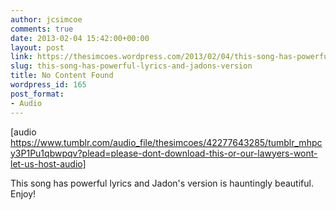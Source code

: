 ```yaml
---
author: jcsimcoe
comments: true
date: 2013-02-04 15:42:00+00:00
layout: post
link: https://thesimcoes.wordpress.com/2013/02/04/this-song-has-powerful-lyrics-and-jadons-version/
slug: this-song-has-powerful-lyrics-and-jadons-version
title: No Content Found
wordpress_id: 165
post_format:
- Audio
---
```


[audio https://www.tumblr.com/audio_file/thesimcoes/42277643285/tumblr_mhpcy3P1Pu1qbwpqv?plead=please-dont-download-this-or-our-lawyers-wont-let-us-host-audio]


This song has powerful lyrics and Jadon's version is hauntingly beautiful. Enjoy!
